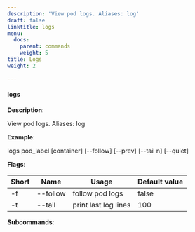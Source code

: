 ```yaml
---
description: 'View pod logs. Aliases: log'
draft: false
linktitle: logs
menu:
  docs:
    parent: commands
    weight: 5
title: Logs
weight: 2

---
```


#### <a name="logs">logs</a>

**Description**:

View pod logs. Aliases: log

**Example**:

logs pod_label [container] [--follow] [--prev] [--tail n] [--quiet]

**Flags**:

| Short | Name | Usage | Default value |
| ----- | ---- | ----- | ------------- |
| -f | --follow | follow pod logs | false |
| -t | --tail | print last <value> log lines | 100 |


**Subcommands**:



